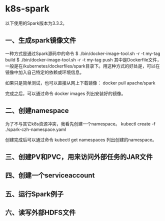 # k8s-spark

以下使用的Spark版本为3.3.2。

## 一、生成spark镜像文件
一种方式是通过Spark源码中的命令
$ ./bin/docker-image-tool.sh -r <repo> -t my-tag build
$ ./bin/docker-image-tool.sh -r <repo> -t my-tag push
其中<repo>是Dockerfile文件，一般是在/kubernetes/dockerfiles/spark目录下。用这种方式的好处是，可以在镜像中加入自己特定的依赖或环境信息。

如果只是简单测试，也可以直接从网上下载镜像：
docker pull apache/spark

完成之后，可以通过命令
docker images
列出安装好的镜像。

## 二、创建namespace
为了不与其它k8s资源冲突，我看先创建一个namespace。
kubectl create -f ./spark-czh-namespace.yaml

创建完成后可以通过命令
kubectl get namespaces
列出创建的namespace。

## 三、创建PV和PVC，用来访问外部任务的JAR文件

## 四、创建一个serviceaccount

## 五、运行Spark例子

## 六、读写外部HDFS文件
